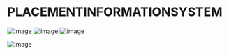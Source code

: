 # PLACEMENTINFORMATIONSYSTEM
![image](https://user-images.githubusercontent.com/76913237/135711885-7e534494-f080-418f-96ff-ff55ab5ed065.png)
![image](https://user-images.githubusercontent.com/76913237/135711909-bb2ea20e-449a-4a22-b6a8-6efd08031335.png)
![image](https://user-images.githubusercontent.com/76913237/135711952-d28c5d08-88cf-4272-8220-483b51c351c1.png)

![image](https://user-images.githubusercontent.com/76913237/135711928-badb8704-13d2-40a4-b62e-2f8f66573fa0.png)

